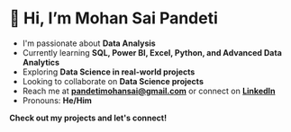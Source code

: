 # 👋 Hi, I’m Mohan Sai Pandeti  

-  I'm passionate about **Data Analysis**  
-  Currently learning **SQL, Power BI, Excel, Python, and Advanced Data Analytics**  
-  Exploring **Data Science in real-world projects**  
-  Looking to collaborate on **Data Science projects**  
-  Reach me at **[pandetimohansai@gmail.com](mailto:pandetimohansai@gmail.com)** or connect on **[LinkedIn](https://www.linkedin.com/in/mohansaipandeti/)**  
-  Pronouns: **He/Him**  

 **Check out my projects and let's connect!**  


<!---
MohanSaiPandeti/MohanSaiPandeti is a ✨ special ✨ repository because its `README.md` (this file) appears on your GitHub profile.
You can click the Preview link to take a look at your changes.
--->
